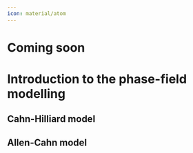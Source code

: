 ```yaml
---
icon: material/atom 
---
```


# **Coming soon**

# Introduction to the phase-field modelling

## Cahn-Hilliard model

## Allen-Cahn model


